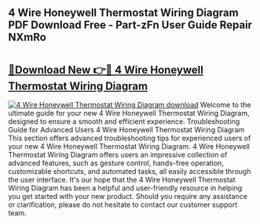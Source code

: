 ## 4 Wire Honeywell Thermostat Wiring Diagram PDF Download Free - Part-zFn User Guide Repair NXmRo

# <h2><a href="http://dfkxmc.blite.top/?on=4+Wire+Honeywell+Thermostat+Wiring+Diagram">🔗Download New 👉🔴 4 Wire Honeywell Thermostat Wiring Diagram</a></h2>

[![4 Wire Honeywell Thermostat Wiring Diagram download](https://i.imgur.com/lujVjoI.png)](http://dfkxmc.blite.top/?on=4+Wire+Honeywell+Thermostat+Wiring+Diagram)
Welcome to the ultimate guide for your new 4 Wire Honeywell Thermostat Wiring Diagram, designed to ensure a smooth and efficient experience. Troubleshooting Guide for Advanced Users 4 Wire Honeywell Thermostat Wiring Diagram This section offers advanced troubleshooting tips for experienced users of your new 4 Wire Honeywell Thermostat Wiring Diagram. 4 Wire Honeywell Thermostat Wiring Diagram offers users an impressive collection of advanced features, such as gesture control, hands-free operation, customizable shortcuts, and automated tasks, all easily accessible through the user interface. It's our hope that the 4 Wire Honeywell Thermostat Wiring Diagram has been a helpful and user-friendly resource in helping you get started with your new product. Should you require any assistance or clarification, please do not hesitate to contact our customer support team.
